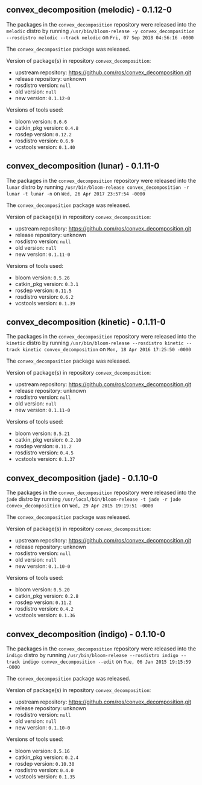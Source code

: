 ## convex_decomposition (melodic) - 0.1.12-0

The packages in the `convex_decomposition` repository were released into the `melodic` distro by running `/usr/bin/bloom-release -y convex_decomposition --rosdistro melodic --track melodic` on `Fri, 07 Sep 2018 04:56:16 -0000`

The `convex_decomposition` package was released.

Version of package(s) in repository `convex_decomposition`:

- upstream repository: https://github.com/ros/convex_decomposition.git
- release repository: unknown
- rosdistro version: `null`
- old version: `null`
- new version: `0.1.12-0`

Versions of tools used:

- bloom version: `0.6.6`
- catkin_pkg version: `0.4.8`
- rosdep version: `0.12.2`
- rosdistro version: `0.6.9`
- vcstools version: `0.1.40`


## convex_decomposition (lunar) - 0.1.11-0

The packages in the `convex_decomposition` repository were released into the `lunar` distro by running `/usr/bin/bloom-release convex_decomposition -r lunar -t lunar -n` on `Wed, 26 Apr 2017 23:57:54 -0000`

The `convex_decomposition` package was released.

Version of package(s) in repository `convex_decomposition`:

- upstream repository: https://github.com/ros/convex_decomposition.git
- release repository: unknown
- rosdistro version: `null`
- old version: `null`
- new version: `0.1.11-0`

Versions of tools used:

- bloom version: `0.5.26`
- catkin_pkg version: `0.3.1`
- rosdep version: `0.11.5`
- rosdistro version: `0.6.2`
- vcstools version: `0.1.39`


## convex_decomposition (kinetic) - 0.1.11-0

The packages in the `convex_decomposition` repository were released into the `kinetic` distro by running `/usr/bin/bloom-release --rosdistro kinetic --track kinetic convex_decomposition` on `Mon, 18 Apr 2016 17:25:50 -0000`

The `convex_decomposition` package was released.

Version of package(s) in repository `convex_decomposition`:

- upstream repository: https://github.com/ros/convex_decomposition.git
- release repository: unknown
- rosdistro version: `null`
- old version: `null`
- new version: `0.1.11-0`

Versions of tools used:

- bloom version: `0.5.21`
- catkin_pkg version: `0.2.10`
- rosdep version: `0.11.2`
- rosdistro version: `0.4.5`
- vcstools version: `0.1.37`


## convex_decomposition (jade) - 0.1.10-0

The packages in the `convex_decomposition` repository were released into the `jade` distro by running `/usr/local/bin/bloom-release -t jade -r jade convex_decomposition` on `Wed, 29 Apr 2015 19:19:51 -0000`

The `convex_decomposition` package was released.

Version of package(s) in repository `convex_decomposition`:
- upstream repository: https://github.com/ros/convex_decomposition.git
- release repository: unknown
- rosdistro version: `null`
- old version: `null`
- new version: `0.1.10-0`

Versions of tools used:
- bloom version: `0.5.20`
- catkin_pkg version: `0.2.8`
- rosdep version: `0.11.2`
- rosdistro version: `0.4.2`
- vcstools version: `0.1.36`


## convex_decomposition (indigo) - 0.1.10-0

The packages in the `convex_decomposition` repository were released into the `indigo` distro by running `/usr/bin/bloom-release --rosdistro indigo --track indigo convex_decomposition --edit` on `Tue, 06 Jan 2015 19:15:59 -0000`

The `convex_decomposition` package was released.

Version of package(s) in repository `convex_decomposition`:
- upstream repository: https://github.com/ros/convex_decomposition.git
- release repository: unknown
- rosdistro version: `null`
- old version: `null`
- new version: `0.1.10-0`

Versions of tools used:
- bloom version: `0.5.16`
- catkin_pkg version: `0.2.4`
- rosdep version: `0.10.30`
- rosdistro version: `0.4.0`
- vcstools version: `0.1.35`


